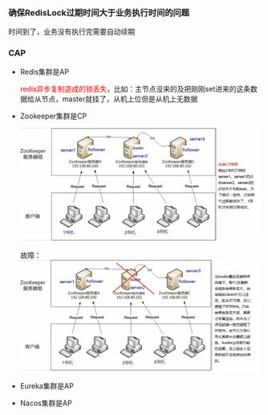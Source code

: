  ### 确保RedisLock过期时间大于业务执行时间的问题

时间到了，业务没有执行完需要自动续期

### CAP

- Redis集群是AP

  <font color='red'>redis异步复制造成的锁丢失</font>，比如：主节点没来的及把刚刚set进来的这条数据给从节点，master就挂了，从机上位但是从机上无数据

- Zookeeper集群是CP

  ![](images/25.zookeeper的CP.jpg)

  故障：![](images/26.zookeeper故障.jpg)

- Eureka集群是AP

- Nacos集群是AP







